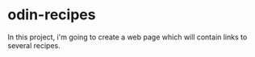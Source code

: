 # odin-recipes
In this project, i'm going to create a web page which will contain links to several recipes. 